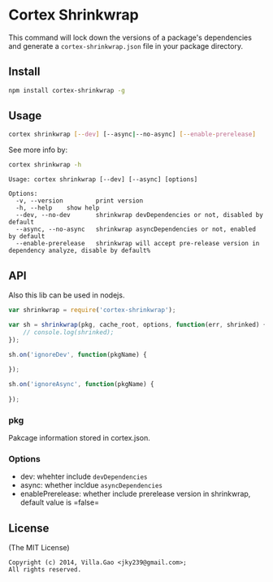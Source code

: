 # Cortex Shrinkwrap

This command will lock down the versions of a package's dependencies and generate a `cortex-shrinkwrap.json` file in your package directory.

## Install 

``` bash
npm install cortex-shrinkwrap -g
```

## Usage

``` bash
cortex shrinkwrap [--dev] [--async|--no-async] [--enable-prerelease]
```

See more info by:

``` bash
cortex shrinkwrap -h
```

```
Usage: cortex shrinkwrap [--dev] [--async] [options]

Options:
  -v, --version         print version
  -h, --help    show help
  --dev, --no-dev       shrinkwrap devDependencies or not, disabled by default
  --async, --no-async   shrinkwrap asyncDependencies or not, enabled by default
  --enable-prerelease   shrinkwrap will accept pre-release version in dependency analyze, disable by default% 
```

## API

Also this lib can be used in nodejs.

```javascript
var shrinkwrap = require('cortex-shrinkwrap');

var sh = shrinkwrap(pkg, cache_root, options, function(err, shrinked) {
    // console.log(shrinked);
});

sh.on('ignoreDev', function(pkgName) {
  
});

sh.on('ignoreAsync', function(pkgName) {
  
});

```

### pkg

Pakcage information stored in cortex.json.

### Options

* dev: whehter include `devDependencies`
* async: whether incldue `asyncDependencies`
* enablePrerelease: whether include prerelease version in shrinkwrap, default value is =false=


## License

(The MIT License)

    Copyright (c) 2014, Villa.Gao <jky239@gmail.com>;
    All rights reserved.
